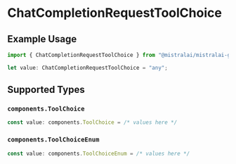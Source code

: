 # ChatCompletionRequestToolChoice

## Example Usage

```typescript
import { ChatCompletionRequestToolChoice } from "@mistralai/mistralai-gcp/models/components";

let value: ChatCompletionRequestToolChoice = "any";
```

## Supported Types

### `components.ToolChoice`

```typescript
const value: components.ToolChoice = /* values here */
```

### `components.ToolChoiceEnum`

```typescript
const value: components.ToolChoiceEnum = /* values here */
```

